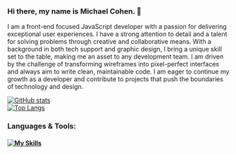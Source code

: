 ### Hi there, my name is Michael Cohen. 👋

I am a front-end focused JavaScript developer with a passion for delivering exceptional user experiences. I have a strong attention to detail and a talent for solving problems through creative and collaborative means. With a background in both tech support and graphic design, I bring a unique skill set to the table, making me an asset to any development team. I am driven by the challenge of transforming wireframes into pixel-perfect interfaces and always aim to write clean, maintainable code. I am eager to continue my growth as a developer and contribute to projects that push the boundaries of technology and design.

<!--
**mcohen2000/mcohen2000** is a ✨ _special_ ✨ repository because its `README.md` (this file) appears on your GitHub profile.

Here are some ideas to get you started:

- 🔭 I’m currently working on ...
- 🌱 I’m currently learning ...
- 👯 I’m looking to collaborate on ...
- 🤔 I’m looking for help with ...
- 💬 Ask me about ...
- 📫 How to reach me: ...
- 😄 Pronouns: ...
- ⚡ Fun fact: ...
-->


[![GitHub stats](https://github-readme-stats.vercel.app/api?username=mcohen2000&count_private=true&theme=tokyonight&show_icons=true)](https://github.com/anuraghazra/github-readme-stats)
<br>
[![Top Langs](https://github-readme-stats.vercel.app/api/top-langs/?username=mcohen2000&layout=compact&langs_count=8)](https://github.com/anuraghazra/github-readme-stats)


### Languages & Tools:
#### [![My Skills](https://skillicons.dev/icons?i=js,html,css,sass,react,ts,bootstrap,materialui,express,mongodb,postgres,nodejs,vscode,netlify,ps,figma,svg,vite,git,github,java)](https://skillicons.dev)
